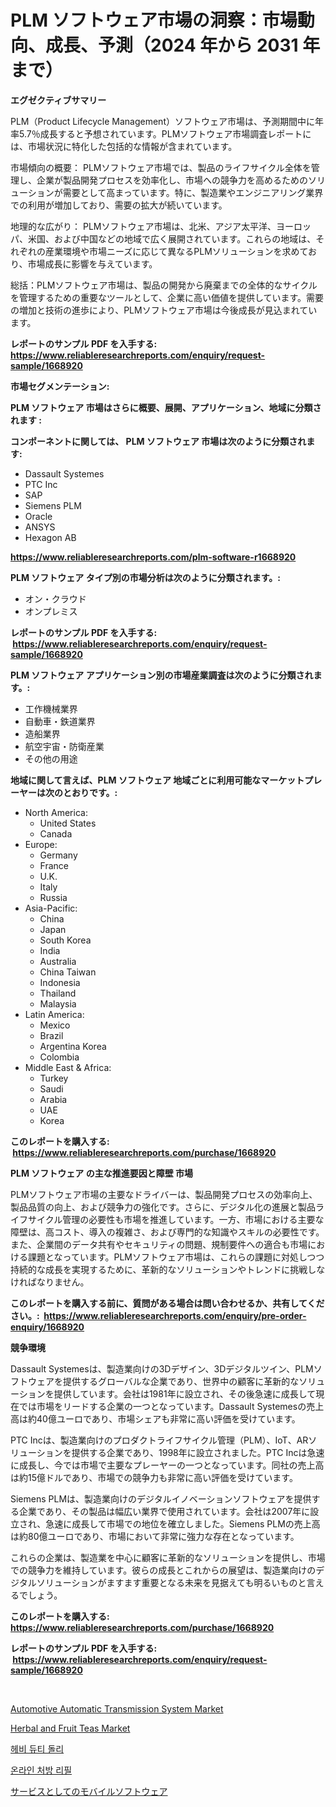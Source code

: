 <p><h1>PLM ソフトウェア市場の洞察：市場動向、成長、予測（2024 年から 2031 年まで）</h1></p><p><strong>エグゼクティブサマリー</strong></p>
<p><p>PLM（Product Lifecycle Management）ソフトウェア市場は、予測期間中に年率5.7％成長すると予想されています。PLMソフトウェア市場調査レポートには、市場状況に特化した包括的な情報が含まれています。</p><p>市場傾向の概要： PLMソフトウェア市場では、製品のライフサイクル全体を管理し、企業が製品開発プロセスを効率化し、市場への競争力を高めるためのソリューションが需要として高まっています。特に、製造業やエンジニアリング業界での利用が増加しており、需要の拡大が続いています。</p><p>地理的な広がり： PLMソフトウェア市場は、北米、アジア太平洋、ヨーロッパ、米国、および中国などの地域で広く展開されています。これらの地域は、それぞれの産業環境や市場ニーズに応じて異なるPLMソリューションを求めており、市場成長に影響を与えています。</p><p>総括：PLMソフトウェア市場は、製品の開発から廃棄までの全体的なサイクルを管理するための重要なツールとして、企業に高い価値を提供しています。需要の増加と技術の進歩により、PLMソフトウェア市場は今後成長が見込まれています。</p></p>
<p><strong>レポートのサンプル PDF を入手する: <a href="https://www.reliableresearchreports.com/enquiry/request-sample/1668920">https://www.reliableresearchreports.com/enquiry/request-sample/1668920</a></strong></p>
<p><strong>市場セグメンテーション:</strong></p>
<p><strong> PLM ソフトウェア 市場はさらに概要、展開、アプリケーション、地域に分類されます :</strong></p>
<p><strong>コンポーネントに関しては、 PLM ソフトウェア 市場は次のように分類されます: &nbsp;</strong></p>
<p><ul><li>Dassault Systemes</li><li>PTC Inc</li><li>SAP</li><li>Siemens PLM</li><li>Oracle</li><li>ANSYS</li><li>Hexagon AB</li></ul></p>
<p><strong><a href="https://www.reliableresearchreports.com/plm-software-r1668920">https://www.reliableresearchreports.com/plm-software-r1668920</a></strong></p>
<p><strong> PLM ソフトウェア タイプ別の市場分析は次のように分類されます。:</strong></p>
<p><ul><li>オン・クラウド</li><li>オンプレミス</li></ul></p>
<p><strong>レポートのサンプル PDF を入手する: &nbsp;<a href="https://www.reliableresearchreports.com/enquiry/request-sample/1668920">https://www.reliableresearchreports.com/enquiry/request-sample/1668920</a></strong></p>
<p><strong> PLM ソフトウェア アプリケーション別の市場産業調査は次のように分類されます。:</strong></p>
<p><ul><li>工作機械業界</li><li>自動車・鉄道業界</li><li>造船業界</li><li>航空宇宙・防衛産業</li><li>その他の用途</li></ul></p>
<p><strong>地域に関して言えば、PLM ソフトウェア 地域ごとに利用可能なマーケットプレーヤーは次のとおりです。:</strong></p>
<p><ul>
    <li>
        North America:
        <ul>
            <li>United States</li>
            <li>Canada</li>
        </ul>
    </li>
    <li>
        Europe:
        <ul>
            <li>Germany</li>
            <li>France</li>
            <li>U.K.</li>
            <li>Italy</li>
            <li>Russia</li>
        </ul>
    </li>
    <li>
        Asia-Pacific:
        <ul>
            <li>China</li>
            <li>Japan</li>
            <li>South Korea</li>
            <li>India</li>
            <li>Australia</li>
            <li>China Taiwan</li>
            <li>Indonesia</li>
            <li>Thailand</li>
            <li>Malaysia</li>
        </ul>
    </li>
    <li>
        Latin America:
        <ul>
            <li>Mexico</li>
            <li>Brazil</li>
            <li>Argentina Korea</li>
            <li>Colombia</li>
        </ul>
    </li>
    <li>
        Middle East & Africa:
        <ul>
            <li>Turkey</li>
            <li>Saudi</li>
            <li>Arabia</li>
            <li>UAE</li>
            <li>Korea</li>
        </ul>
    </li>
    </ul></p>
<p><strong>このレポートを購入する: &nbsp;<a href="https://www.reliableresearchreports.com/purchase/1668920">https://www.reliableresearchreports.com/purchase/1668920</a></strong></p>
<p><strong>PLM ソフトウェア の主な推進要因と障壁 市場</strong></p>
<p><p>PLMソフトウェア市場の主要なドライバーは、製品開発プロセスの効率向上、製品品質の向上、および競争力の強化です。さらに、デジタル化の進展と製品ライフサイクル管理の必要性も市場を推進しています。一方、市場における主要な障壁は、高コスト、導入の複雑さ、および専門的な知識やスキルの必要性です。また、企業間のデータ共有やセキュリティの問題、規制要件への適合も市場における課題となっています。PLMソフトウェア市場は、これらの課題に対処しつつ持続的な成長を実現するために、革新的なソリューションやトレンドに挑戦しなければなりません。</p></p>
<p><strong>このレポートを購入する前に、質問がある場合は問い合わせるか、共有してください。:&nbsp; <a href="https://www.reliableresearchreports.com/enquiry/pre-order-enquiry/1668920">https://www.reliableresearchreports.com/enquiry/pre-order-enquiry/1668920</a></strong></p>
<p><strong>競争環境</strong></p>
<p><p>Dassault Systemesは、製造業向けの3Dデザイン、3Dデジタルツイン、PLMソフトウェアを提供するグローバルな企業であり、世界中の顧客に革新的なソリューションを提供しています。会社は1981年に設立され、その後急速に成長して現在では市場をリードする企業の一つとなっています。Dassault Systemesの売上高は約40億ユーロであり、市場シェアも非常に高い評価を受けています。</p><p>PTC Incは、製造業向けのプロダクトライフサイクル管理（PLM）、IoT、ARソリューションを提供する企業であり、1998年に設立されました。PTC Incは急速に成長し、今では市場で主要なプレーヤーの一つとなっています。同社の売上高は約15億ドルであり、市場での競争力も非常に高い評価を受けています。</p><p>Siemens PLMは、製造業向けのデジタルイノベーションソフトウェアを提供する企業であり、その製品は幅広い業界で使用されています。会社は2007年に設立され、急速に成長して市場での地位を確立しました。Siemens PLMの売上高は約80億ユーロであり、市場において非常に強力な存在となっています。</p><p>これらの企業は、製造業を中心に顧客に革新的なソリューションを提供し、市場での競争力を維持しています。彼らの成長とこれからの展望は、製造業向けのデジタルソリューションがますます重要となる未来を見据えても明るいものと言えるでしょう。</p></p>
<p><strong>このレポートを購入する: &nbsp; <a href="https://www.reliableresearchreports.com/purchase/1668920">https://www.reliableresearchreports.com/purchase/1668920</a></strong></p>
<p><strong>レポートのサンプル PDF を入手する: &nbsp;<a href="https://www.reliableresearchreports.com/enquiry/request-sample/1668920">https://www.reliableresearchreports.com/enquiry/request-sample/1668920</a></strong><strong></strong></p>
<p>&nbsp;</p>
<p><p><a href="https://github.com/bobicer/Market-Research-Report-List-3/blob/main/automotive-automatic-transmission-system-market.md">Automotive Automatic Transmission System Market</a></p><p><a href="https://www.linkedin.com/pulse/analyzing-herbal-fruit-teas-market-global-industry-perspective-og9ic">Herbal and Fruit Teas Market</a></p><p><a href="https://github.com/Tristiarton768456/Market-Research-Report-List-1/blob/main/371690954604.md">헤비 듀티 돌리</a></p><p><a href="https://github.com/vsoq0zknh59/Market-Research-Report-List-2/blob/main/852816354603.md">온라인 처방 리필</a></p><p><a href="https://github.com/MosesSpinka1914/Market-Research-Report-List-1/blob/main/591150556458.md">サービスとしてのモバイルソフトウェア</a></p></p>